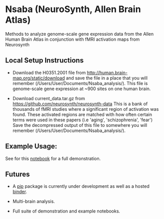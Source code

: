 # Nsaba (NeuroSynth, Allen Brain Atlas)

Methods to analyze genome-scale gene expression data from the Allen Human Brain Atlas in conjunction with fMRI activation maps from Neurosynth


## Local Setup Instructions

- Download the H0351.2001 file from http://human.brain-map.org/static/download and save the file in a place that you will remember (/Users/User/Documents/Nsaba_analysis/).
This file is genome-scale gene expression at ~900 sites on one human brain.

- Download current_data.tar.gz from https://github.com/neurosynth/neurosynth-data This is a bank of thousands of fMRI studies where a significant region of activation was found. These activated regions are matched with how often certain terms were used in these papers (i.e 'aging', 'schizophrenia', 'fear')
Save the decompressed output of this file to somewhere you will remember (/Users/User/Documents/Nsaba_analysis/).


## Example Usage:

See for this [notebook](https://github.com/voytekresearch/nsaba/blob/master/notebooks/demos/Nsaba_Long_Demo.ipynb) for a full demonstration.    



## Futures

 * A [pip](https://pypi.python.org/pypi/pip) package is currently under development as well as a 
 hosted [binder](http://mybinder.org/).
 
 * Multi-brain analysis.
 
 * Full suite of demonstration and example notebooks.
